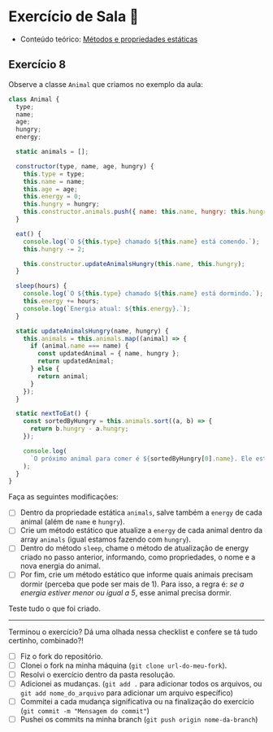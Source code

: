 # Exercício de Sala 🏫  

- Conteúdo teórico: 
[Métodos e propriedades estáticas](../../../5.%20Introdu%C3%A7%C3%A3o%20%C3%A0%20Orienta%C3%A7%C3%A3o%20a%20Objeto%20I/5.5%20-%20Static%20(extra).md)

## Exercício 8

Observe a classe `Animal` que criamos no exemplo da aula:

```javascript
class Animal {
  type;
  name;
  age;
  hungry;
  energy;

  static animals = [];

  constructor(type, name, age, hungry) {
    this.type = type;
    this.name = name;
    this.age = age;
    this.energy = 0;
    this.hungry = hungry;
    this.constructor.animals.push({ name: this.name, hungry: this.hungry });
  }

  eat() {
    console.log(`O ${this.type} chamado ${this.name} está comendo.`);
    this.hungry -= 2;

    this.constructor.updateAnimalsHungry(this.name, this.hungry);
  }

  sleep(hours) {
    console.log(`O ${this.type} chamado ${this.name} está dormindo.`);
    this.energy += hours;
    console.log(`Energia atual: ${this.energy}.`);
  }

  static updateAnimalsHungry(name, hungry) {
    this.animals = this.animals.map((animal) => {
      if (animal.name === name) {
        const updatedAnimal = { name, hungry };
        return updatedAnimal;
      } else {
        return animal;
      }
    });
  }

  static nextToEat() {
    const sortedByHungry = this.animals.sort((a, b) => {
      return b.hungry - a.hungry;
    });

    console.log(
      `O próximo animal para comer é ${sortedByHungry[0].name}. Ele está com ${sortedByHungry[0].hungry} de fome.`
    );
  }
}
```

Faça as seguintes modificações:
- [ ] Dentro da propriedade estática `animals`, salve também a `energy` de cada animal (além de `name` e `hungry`).
- [ ] Crie um método estático que atualize a `energy` de cada animal dentro da array `animals` (igual estamos fazendo com `hungry`).
- [ ] Dentro do método `sleep`, chame o método de atualização de energy criado no passo anterior, informando, como propriedades, o nome e a nova energia do animal.
- [ ] Por fim, crie um método estático que informe quais animais precisam dormir (perceba que pode ser mais de 1). Para isso, a regra é: *se a energia estiver menor ou igual a 5*, esse animal precisa dormir.

Teste tudo o que foi criado.

---

Terminou o exercício? Dá uma olhada nessa checklist e confere se tá tudo certinho, combinado?!

- [ ] Fiz o fork do repositório.
- [ ] Clonei o fork na minha máquina (`git clone url-do-meu-fork`).
- [ ] Resolvi o exercício dentro da pasta resolução.
- [ ] Adicionei as mudanças. (`git add .` para adicionar todos os arquivos, ou `git add nome_do_arquivo` para adicionar um arquivo específico)
- [ ] Commitei a cada mudança significativa ou na finalização do exercício (`git commit -m "Mensagem do commit"`)
- [ ] Pushei os commits na minha branch (`git push origin nome-da-branch`)
